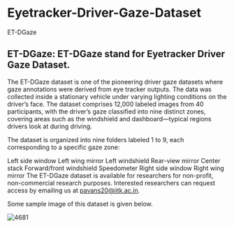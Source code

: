 # Eyetracker-Driver-Gaze-Dataset
ET-DGaze

## ET-DGaze: ET-DGaze stand for Eyetracker Driver Gaze Dataset. 
The ET-DGaze dataset is one of the pioneering driver gaze datasets where gaze annotations were derived from eye tracker outputs. The data was collected inside a stationary vehicle under varying lighting conditions on the driver’s face. The dataset comprises 12,000 labeled images from 40 participants, with the driver’s gaze classified into nine distinct zones, covering areas such as the windshield and dashboard—typical regions drivers look at during driving.

The dataset is organized into nine folders labeled 1 to 9, each corresponding to a specific gaze zone:

Left side window
Left wing mirror
Left windshield
Rear-view mirror
Center stack
Forward/front windshield
Speedometer
Right side window
Right wing mirror
The ET-DGaze dataset is available for researchers for non-profit, non-commercial research purposes. Interested researchers can request access by emailing us at pavans20@iitk.ac.in.

Some sample image of this dataset is given below.

![4681](https://github.com/user-attachments/assets/944c3f77-7ec0-47c4-a8db-e321170fbdc4)

